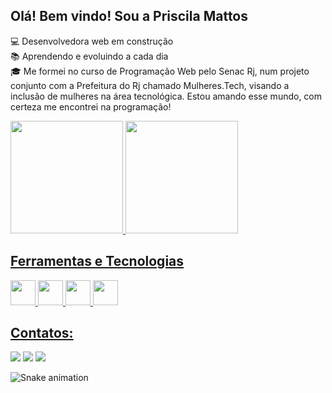 ## Olá! Bem vindo! Sou a Priscila Mattos


💻 Desenvolvedora web em construção <br>
📚 Aprendendo e evoluindo a cada dia <br>
🎓 Me formei no curso de Programação Web pelo Senac Rj, num projeto conjunto com a Prefeitura do Rj chamado Mulheres.Tech, visando a inclusão de mulheres na área tecnológica. Estou amando esse mundo, com certeza me encontrei na programação!

<div>
<a href="https://github.com/seu-usuário-aqui">
<img height="180em" src="https://github-readme-stats.vercel.app/api/top-langs/?username=prislla&layout=compact&langs_count=7&theme=dracula"/>
<img height="180em" src="https://github-readme-stats.vercel.app/api?username=prislla&show_icons=true&theme=dracula&include_all_commits=true&count_private=true"/>
</div>
  
  
  ## Ferramentas e Tecnologias
<div>
<img src="https://cdn.jsdelivr.net/gh/devicons/devicon/icons/bootstrap/bootstrap-plain.svg" width="40" height="40"/>
<img src="https://cdn.jsdelivr.net/gh/devicons/devicon/icons/css3/css3-plain.svg" width="40" height="40"/>
<img src="https://cdn.jsdelivr.net/gh/devicons/devicon/icons/html5/html5-plain.svg" width="40" height="40"/>
<img src="https://cdn.jsdelivr.net/gh/devicons/devicon/icons/php/php-plain.svg" width="40" height="40"/>
</div>
  
  ## Contatos:

<div>
<a href="https://instagram.com/priolivermattos" target="_blank"><img src="https://img.shields.io/badge/-Instagram-%23E4405F?style=for-the-badge&logo=instagram&logoColor=white" target="_blank"></a>
<a href = "mailto:priscila.olvrmattos@gmail.com"><img src="https://img.shields.io/badge/Gmail-D14836?style=for-the-badge&logo=gmail&logoColor=white" target="_blank"></a>
<a href="https://www.linkedin.com/in/pri-oliver-mattos-quintanilha/" target="_blank"><img src="https://img.shields.io/badge/-LinkedIn-%230077B5?style=for-the-badge&logo=linkedin&logoColor=white" target="_blank"></a>   
</div>
  
  
  ![Snake animation](https://github.com/prislla/prislla/blob/output/github-contribution-grid-snake.svg)
  
  
  
  
